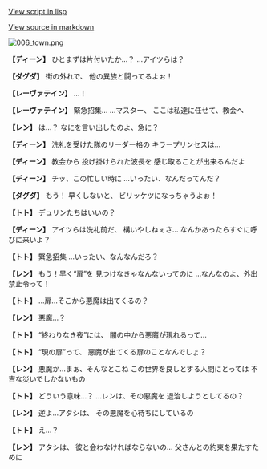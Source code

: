 [View script in lisp](../scripts/1620102.txt)

[View source in markdown](1620102.md)

![006_town.png](../images/backgrounds/006_town.png)

**【ディーン】**
ひとまずは片付いたか…？
…アイツらは？

**【ダグダ】**
街の外れで、
他の異族と闘ってるよぉ！

**【レーヴァテイン】**
…！

**【レーヴァテイン】**
緊急招集…
…マスター、
ここは私達に任せて、教会へ

**【レン】**
は…？
なにを言い出したのよ、急に？

**【ディーン】**
洗礼を受けた隊のリーダー格の
キラープリンセスは…

**【ディーン】**
教会から
投げ掛けられた波長を
感じ取ることが出来るんだよ

**【ディーン】**
チッ、この忙しい時に
…いったい、なんだってんだ？

**【ダグダ】**
もう！
早くしないと、
ビリッケツになっちゃうよぉ！

**【トト】**
デュリンたちはいいの？

**【ディーン】**
アイツらは洗礼前だ、
構いやしねぇさ…
なんかあったらすぐに呼びに来いよ？

**【トト】**
緊急招集
…いったい、なんなんだろ？

**【レン】**
もう！早く“扉”を
見つけなきゃなんないってのに
…なんなのよ、外出禁止令って！

**【トト】**
…扉…そこから悪魔は出てくるの？

**【レン】**
悪魔…？

**【トト】**
“終わりなき夜”には、
闇の中から悪魔が現れるって…

**【トト】**
“現の扉”って、
悪魔が出てくる扉のことなんでしょ？

**【レン】**
悪魔か…まぁ、そんなとこね
この世界を良しとする人間にとっては
不吉な災いでしかないもの

**【トト】**
どういう意味…？
…レンは、その悪魔を
退治しようとしてるの？

**【レン】**
逆よ…アタシは、
その悪魔を心待ちにしているの

**【トト】**
え…？

**【レン】**
アタシは、
彼と会わなければならないの…
父さんとの約束を果たすために
